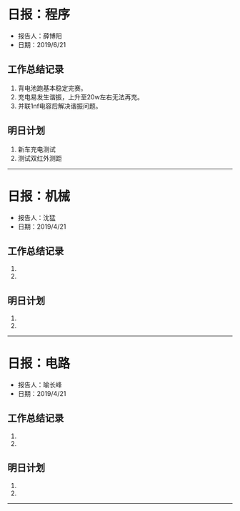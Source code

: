# 日报：程序
* 报告人：薛博阳
* 日期：2019/6/21

## 工作总结记录

1. 背电池跑基本稳定完赛。
2. 充电易发生谐振，上升至20w左右无法再充。
3. 并联1nf电容后解决谐振问题。



## 明日计划

1. 新车充电测试
2. 测试双红外测距

-----------------------------------------------------


# 日报：机械
* 报告人：沈猛
* 日期：2019/4/21


## 工作总结记录

1. 
2. 


## 明日计划

1. 
2. 

-----------------------------------------------------


# 日报：电路
* 报告人：喻长峰
* 日期：2019/4/21


## 工作总结记录

1. 
2. 

## 明日计划

1. 
2. 

-----------------------------------------------------
